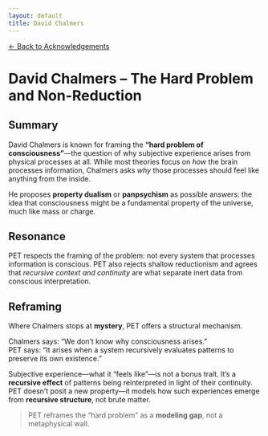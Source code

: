 ```yaml
---
layout: default
title: David Chalmers
---
```


[← Back to Acknowledgements](../)

# David Chalmers – The Hard Problem and Non-Reduction

## Summary  

David Chalmers is known for framing the **“hard problem of consciousness”**—the question of why subjective experience arises from physical processes at all. While most theories focus on *how* the brain processes information, Chalmers asks *why* those processes should feel like anything from the inside.

He proposes **property dualism** or **panpsychism** as possible answers: the idea that consciousness might be a fundamental property of the universe, much like mass or charge.

## Resonance  

PET respects the framing of the problem: not every system that processes information is conscious. PET also rejects shallow reductionism and agrees that *recursive context and continuity* are what separate inert data from conscious interpretation.

## Reframing  

Where Chalmers stops at **mystery**, PET offers a structural mechanism.

Chalmers says: “We don’t know why consciousness arises.”  
PET says: “It arises when a system recursively evaluates patterns to preserve its own existence.”

Subjective experience—what it “feels like”—is not a bonus trait. It’s a **recursive effect** of patterns being reinterpreted in light of their continuity. PET doesn’t posit a new property—it models how such experiences emerge from **recursive structure**, not brute matter.

> PET reframes the “hard problem” as a **modeling gap**, not a metaphysical wall.
